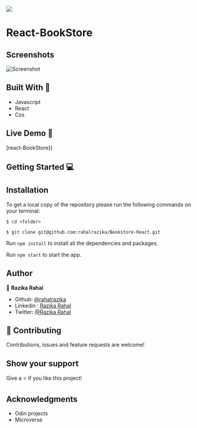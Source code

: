 ![](https://img.shields.io/badge/Microverse-blueviolet)
# React-BookStore 



## Screenshots
![Screenshot](screenshot)




## Built With 🔨
- Javascript 
- React
- Css


## Live Demo 🚀
[react-BookStore](

## Getting Started 💻

## Installation

To get a local copy of the repository please run the following commands on your terminal:

```
$ cd <folder>
```

```
$ git clone git@github.com:rahalrazika/Bookstore-React.git
```

 Run `npm install` to install all the dependencies and packages.

 Run `npm start` to start the app.


## Author

👤 **Razika Rahal**

- Github: [@rahalrazika](https://github.com/rahalrazika)
- Linkedin : [Razika Rahal](https://www.linkedin.com/in/razika-rahal-85539bbb/)
- Twitter: [@Razika Rahal](https://twitter.com/RahalRazika)


## 🤝 Contributing

Contributions, issues and feature requests are welcome!

## Show your support

Give a ⭐️ if you like this project!

## Acknowledgments
-  Odin projects
-  Microverse
